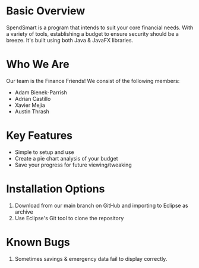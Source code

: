# Basic Overview
SpendSmart is a program that intends to suit your core financial needs. With a variety of tools, establishing a budget to ensure security should be a breeze. It's built using both Java & JavaFX libraries.

# Who We Are
Our team is the Finance Friends! We consist of the following members:
- Adam Bienek-Parrish
- Adrian Castillo
- Xavier Mejia
- Austin Thrash

# Key Features
- Simple to setup and use
- Create a pie chart analysis of your budget
- Save your progress for future viewing/tweaking

# Installation Options
1. Download from our main branch on GitHub and importing to Eclipse as archive
2. Use Eclipse's Git tool to clone the repository

# Known Bugs
1. Sometimes savings & emergency data fail to display correctly.
